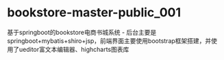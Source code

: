 # bookstore-master-public_001
基于springboot的bookstore电商书城系统 - 后台主要是springboot+mybatis+shiro+jsp，前端界面主要使用bootstrap框架搭建，并使用了ueditor富文本编辑器、highcharts图表库
